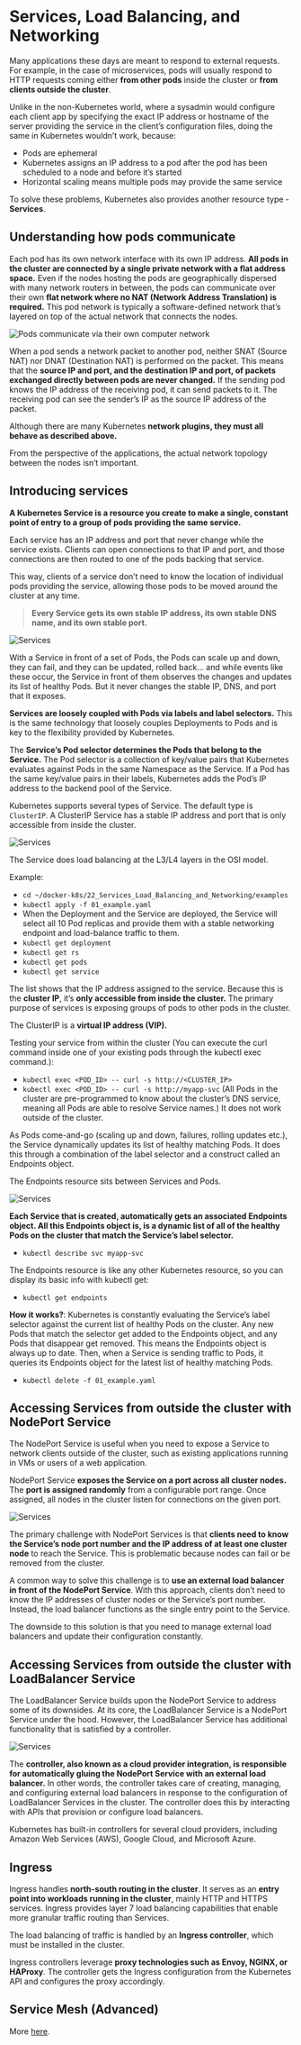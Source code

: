 # Services, Load Balancing, and Networking

Many applications these days are meant to respond to external requests. For example, in the case of microservices, pods will usually respond to HTTP requests coming either **from other pods** inside the cluster or **from clients outside the cluster**.

Unlike in the non-Kubernetes world, where a sysadmin would configure each client app by specifying the exact IP address or hostname of the server providing the service in the client’s configuration files, doing the same in Kubernetes wouldn’t
work, because:
- Pods are ephemeral
- Kubernetes assigns an IP address to a pod after the pod has been scheduled to a node and before it’s started
- Horizontal scaling means multiple pods may provide the same service

To solve these problems, Kubernetes also provides another resource type - **Services**.

## Understanding how pods communicate
Each pod has its own network interface with its own IP address. **All pods in the cluster are connected by a single private network with a flat address space.** Even if the nodes hosting the pods are geographically dispersed with many network routers in between, the pods can communicate over their own **flat network where no NAT (Network Address Translation) is required.** This pod network is typically a software-defined network that’s layered on top of the actual network that connects the nodes.

![Pods communicate via their own computer network](./images/img01.png)
<!-- Vir: https://livebook.manning.com/book/kubernetes-in-action-second-edition -->

When a pod sends a network packet to another pod, neither SNAT (Source NAT) nor DNAT (Destination NAT) is performed on the packet. This means that the **source IP and port, and the destination IP and port, of packets exchanged directly between pods are never changed.** If the sending pod knows the IP address of the receiving pod, it can send packets to it. The receiving pod can see the sender’s IP as the source IP address of the packet.

Although there are many Kubernetes **network plugins, they must all behave as described above.** 

From the perspective of the applications, the actual network topology between the nodes isn’t important.

## Introducing services
**A Kubernetes Service is a resource you create to make a single, constant point of entry to a group of pods providing the same service.**

Each service has an IP address and port that never change while the service exists. Clients can open connections to that IP and port, and those connections are then routed to one of the pods backing that service.

This way, clients of a service don’t need to know the location of individual pods providing the service, allowing those pods to be moved around the cluster at any time.

> **Every Service gets its own stable IP address, its own stable DNS name, and its own stable port.**

![Services](./images/img02.png)

With a Service in front of a set of Pods, the Pods can scale up and down, they can fail, and they can be updated, rolled back… and while events like these occur, the Service in front of them observes the changes and updates its list of healthy Pods. But it never changes the stable IP, DNS, and port that it exposes.

**Services are loosely coupled with Pods via labels and label selectors.** This is the same technology that loosely couples Deployments to Pods and is key to the flexibility provided by Kubernetes.

The **Service’s Pod selector determines the Pods that belong to the Service.** The Pod selector is a collection of key/value pairs that Kubernetes evaluates against Pods in the same Namespace as the Service. If a Pod has the same key/value pairs in their labels, Kubernetes adds the Pod’s IP address to the backend pool of the Service.

Kubernetes supports several types of Service. The default type is `ClusterIP`. A ClusterIP Service has a stable IP address and port that is only accessible from inside the cluster.

![Services](./images/img04.png)

The Service does load balancing at the L3/L4 layers in the OSI model.

Example:
- `cd ~/docker-k8s/22_Services_Load_Balancing_and_Networking/examples`
- `kubectl apply -f 01_example.yaml`
- When the Deployment and the Service are deployed, the Service will select all 10 Pod replicas and provide them with a stable networking endpoint and load-balance traffic to them.
- `kubectl get deployment`
- `kubectl get rs`
- `kubectl get pods`
- `kubectl get service`

The list shows that the IP address assigned to the service. Because this is the **cluster IP**, it’s **only accessible from inside the cluster.** The primary purpose of services is exposing groups of pods to other pods in the cluster.

The ClusterIP is a **virtual IP address (VIP).**

Testing your service from within the cluster (You can execute the curl command inside one of your existing pods through the kubectl exec command.):
- `kubectl exec <POD_ID> -- curl -s http://<CLUSTER_IP>`
- `kubectl exec <POD_ID> -- curl -s http://myapp-svc` (All
Pods in the cluster are pre-programmed to know about the cluster’s DNS service, meaning all Pods are able to resolve Service names.) It does not work outside of the cluster.

As Pods come-and-go (scaling up and down, failures, rolling updates etc.), the Service dynamically updates its list of healthy matching Pods. It does this through a combination of the label selector and a construct called an Endpoints object.

The Endpoints resource sits between Services and Pods. 

![Services](./images/img03.png)

**Each Service that is created, automatically gets an associated Endpoints object. All this Endpoints object is, is a dynamic list of all of the healthy Pods on the cluster that match the Service’s label selector.**

- `kubectl describe svc myapp-svc`

The Endpoints resource is like any other Kubernetes resource, so you can display its basic info with kubectl get:
- `kubectl get endpoints`

**How it works?**: Kubernetes is constantly evaluating the Service’s label selector against the current list of healthy Pods on the cluster. Any new Pods that match the selector get added to the Endpoints object, and any Pods that disappear get removed. This means the Endpoints object is always up to date. Then, when a Service is sending traffic to Pods, it queries its Endpoints object for the latest list of healthy matching Pods.

- `kubectl delete -f 01_example.yaml`

## Accessing Services from outside the cluster with NodePort Service

The NodePort Service is useful when you need to expose a Service to network clients outside of the cluster, such as existing applications running in VMs or users of a web application.

NodePort Service **exposes the Service on a port across all cluster nodes.** The **port is assigned randomly** from a configurable port range. Once assigned, all nodes in the cluster listen for connections on the given port.

![Services](./images/img05.png)

The primary challenge with NodePort Services is that **clients need to know the Service’s node port number and the IP address of at least one cluster node** to reach the Service. This is problematic because nodes can fail or be removed from the cluster.

A common way to solve this challenge is to **use an external load balancer in front of the NodePort Service**. With this approach, clients don’t need to know the IP addresses of cluster nodes or the Service’s port number. Instead, the load balancer functions as the single entry point to the Service.

The downside to this solution is that you need to manage external load balancers and update their configuration constantly.

## Accessing Services from outside the cluster with LoadBalancer Service

The LoadBalancer Service builds upon the NodePort Service to address some of its downsides. At its core, the LoadBalancer Service is a NodePort Service under the hood. However, the LoadBalancer Service has additional functionality that is satisfied by a controller.

![Services](./images/img06.png)

The **controller, also known as a cloud provider integration, is responsible for automatically gluing the NodePort Service with an external load balancer.** In other words, the controller takes care of creating, managing, and configuring external load balancers in response to the configuration of LoadBalancer Services in the cluster. The controller does this by interacting with APIs that provision or configure load balancers.

Kubernetes has built-in controllers for several cloud providers, including Amazon Web Services (AWS), Google Cloud, and Microsoft Azure.

## Ingress

Ingress handles **north-south routing in the cluster**. It serves as an **entry point into workloads running in the cluster**, mainly HTTP and HTTPS services. Ingress provides layer 7 load balancing capabilities that enable more granular traffic routing than Services. 

The load balancing of traffic is handled by an **Ingress controller**, which must be installed in the cluster. 

Ingress controllers leverage **proxy technologies such as Envoy, NGINX, or HAProxy**. The controller gets the Ingress configuration from the Kubernetes API and configures the proxy accordingly.



## Service Mesh (Advanced)

More [here](./service_mesh.md).



